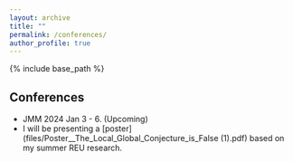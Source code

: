 ```yaml
---
layout: archive
title: ""
permalink: /conferences/
author_profile: true
---
```


{% include base_path %}

## Conferences
* JMM 2024 Jan 3 - 6. (Upcoming)
* I will be presenting a [poster](files/Poster__The_Local_Global_Conjecture_is_False (1).pdf) based on my summer REU research.


